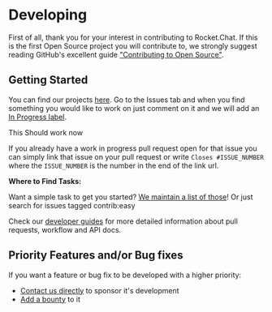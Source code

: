 # Developing

First of all, thank you for your interest in contributing to Rocket.Chat.
If this is the first Open Source project you will contribute to,
we strongly suggest reading GitHub's excellent guide
["Contributing to Open Source"][contributing].

## Getting Started

You can find our projects [here](https://github.com/RocketChat).
Go to the Issues tab and when you find something you would like to work on
just comment on it and we will add an [In Progress label][progress_label].

This Should work now

If you already have a work in progress pull request open for that issue you can simply link that issue on your pull request or write `Closes #ISSUE_NUMBER` where the `ISSUE_NUMBER` is the number in the end of the link url.

**Where to Find Tasks:**

Want a simple task to get you started?
[We maintain a list of those][easy_label]! Or just search for issues tagged contrib:easy

Check our [developer guides](../../developer-guides/)
for more detailed information about pull requests, workflow and API docs.

## Priority Features and/or Bug fixes

If you want a feature or bug fix to be developed with a higher priority:

- [Contact us directly](https://rocket.chat/contact) to sponsor it's development
- [Add a bounty](https://www.bountysource.com/teams/rocketchat) to it

[contributing]: https://guides.github.com/activities/contributing-to-open-source/
[progress_label]: https://github.com/RocketChat/Rocket.Chat/labels/stat%3A%20in%20progress
[easy_label]: https://github.com/RocketChat/Rocket.Chat/labels/contrib%3A%20easy
